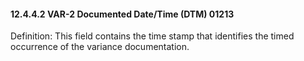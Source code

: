 #### 12.4.4.2 VAR-2 Documented Date/Time (DTM) 01213

Definition: This field contains the time stamp that identifies the timed occurrence of the variance documentation.
